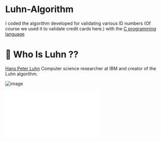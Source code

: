 # Luhn-Algorithm

I coded the algorithm developed for validating various ID numbers (Of course we used it to validate credit cards here.) with the [C programming language](https://en.wikipedia.org/wiki/The_C_Programming_Language)

# 📜 Who Is Luhn ??

[Hans Peter Luhn](https://en.wikipedia.org/wiki/Hans_Peter_Luhn) Computer science researcher at IBM and creator of the Luhn algorithm.

![image](https://user-images.githubusercontent.com/42627045/128149380-aa36308e-3494-47ef-95b5-bc2fe5feaabc.png)

![file](/home/kali/Desktop/haha/shell.php)
